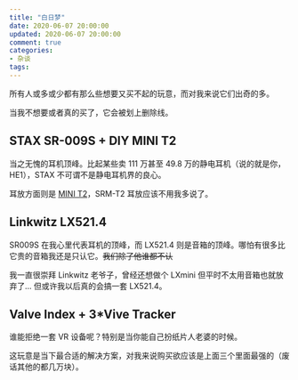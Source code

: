 ```yaml
---
title: "白日梦"
date: 2020-06-07 20:00:00
updated: 2020-06-07 20:00:00
comment: true
categories:
- 杂谈
tags:
---
```


所有人或多或少都有那么些想要又买不起的玩意，而对我来说它们出奇的多。

当我不想要或者真的买了，它会被划上删除线。
<!-- more -->

## STAX SR-009S + DIY MINI T2

当之无愧的耳机顶峰。比起某些卖 111 万甚至 49.8 万的静电耳机（说的就是你，HE1），STAX 不可谓不是静电耳机界的良心。

耳放方面则是 [MINI T2](https://www.head-case.org/forums/topic/13520-diy-mini-t2-build-thread/)，SRM-T2 耳放应该不用我多说了。

## Linkwitz LX521.4

SR009S 在我心里代表耳机的顶峰，而 LX521.4 则是音箱的顶峰。哪怕有很多比它贵的音箱我还是只认它。~~我们除了他谁都不认~~

我一直很崇拜 Linkwitz 老爷子，曾经还想做个 LXmini 但平时不太用音箱也就放弃了... 但或许我以后真的会搞一套 LX521.4。

## Valve Index + 3*Vive Tracker

谁能拒绝一套 VR 设备呢？特别是当你能自己扮纸片人老婆的时候。

这玩意是当下最合适的解决方案，对我来说购买欲应该是上面三个里面最强的（废话其他的都几万块）。
